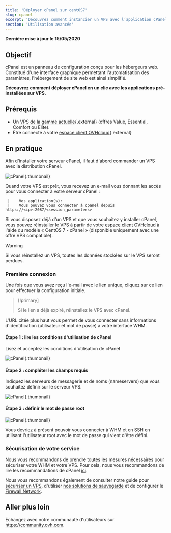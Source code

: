 ```yaml
---
title: 'Déployer cPanel sur centOS7'
slug: cpanel
excerpt: 'Découvrez comment instancier un VPS avec l’application cPanel pré-installée.'
section: 'Utilisation avancée'
---
```


**Dernière mise à jour le 15/05/2020**

## Objectif

cPanel est un panneau de configuration conçu pour les hébergeurs web. Constitué d'une interface graphique permettant l'automatisation des paramètres, l'hébergement de site web est ainsi simplifié.

**Découvrez comment déployer cPanel en un clic avec les applications pré-installées sur VPS.**


## Prérequis

- Un [VPS de la gamme actuelle](https://www.ovhcloud.com/fr-ca/vps/){.external} (offres Value, Essential, Comfort ou Elite).
- Être connecté à votre [espace client OVHcloud](https://ca.ovh.com/auth/?action=gotomanager){.external}

## En pratique

Afin d'installer votre serveur cPanel, il faut d'abord commander un VPS avec la distribution cPanel.

![cPanel](images/cpanel_order.png){.thumbnail}

Quand votre VPS est prêt, vous recevez un e-mail vous donnant les accès pour vous connecter à votre serveur cPanel :

```
 |    Vos application(s):
 |    Vous pouvez vous connecter à cpanel depuis https://<ip>:2087/<session_parameters>
```

Si vous disposez déjà d'un VPS et que vous souhaitez y installer cPanel, vous pouvez réinstaller le VPS à partir de votre [espace client OVHcloud](https://ca.ovh.com/auth/?action=gotomanager) à l'aide du modèle « CentOS 7 - cPanel » (disponible uniquement avec une offre VPS compatible).

> [!warning]
>
> Si vous réinstallez un VPS, toutes les données stockées sur le VPS seront perdues.
> 

### Première connexion

Une fois que vous avez reçu l'e-mail avec le lien unique, cliquez sur ce lien pour effectuer la configuration initiale.

> [!primary]
>
> Si le lien a déjà expiré, réinstallez le VPS avec cPanel.
>

L'URL citée plus haut vous permet de vous connecter sans informations d'identification (utilisateur et mot de passe) à votre interface WHM.

#### Étape 1 : lire les conditions d'utilisation de cPanel

Lisez et acceptez les conditions d'utilisation de cPanel

![cPanel](images/license_validation.png){.thumbnail}

#### Étape 2 : compléter les champs requis

Indiquez les serveurs de messagerie et de noms (nameservers) que vous souhaitez définir sur le serveur VPS.

![cPanel](images/setup_config_cpanel.png){.thumbnail}

#### Étape 3 : définir le mot de passe root

![cPanel](images/change_root.png){.thumbnail}

Vous devriez à présent pouvoir vous connecter à WHM et en SSH en utilisant l'utilisateur root avec le mot de passe qui vient d'être défini.

### Sécurisation de votre service

Nous vous recommandons de prendre toutes les mesures nécessaires pour sécuriser votre WHM et votre VPS. Pour cela, nous vous recommandons de lire les recommandations de cPanel [ici](https://docs.cpanel.net/knowledge-base/security/tips-to-make-your-server-more-secure/).

Nous vous recommandons également de consulter notre guide pour [sécuriser un VPS](../conseils-securisation-vps/), d'utiliser [nos solutions de sauvegarde](../) et de configurer le [Firewall Network](../../dedicated/firewall-network/).

## Aller plus loin

Échangez avec notre communauté d'utilisateurs sur <https://community.ovh.com>.
